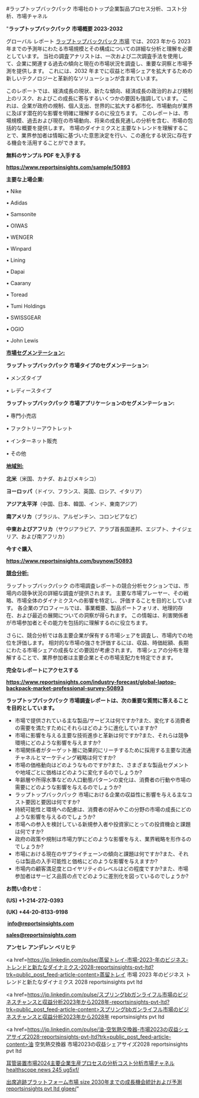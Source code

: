 #ラップトップバックパック 市場社のトップ企業製品プロセス分析、コスト分析、市場チャネル

"<strong>ラップトップバックパック 市場概要 2023-2032</strong>

グローバル レポート <a href=https://www.reportsinsights.com/sample/50893>ラップトップバックパック 市場</a> では、2023 年から 2023 年までの予測年にわたる市場規模とその構成についての詳細な分析と理解を必要としています。 当社の調査アナリストは、一次および二次調査手法を使用して、企業に関連する過去の傾向と現在の市場状況を調査し、重要な洞察と市場予測を提供します。 これには、2032 年までに収益と市場シェアを拡大​​するための新しいテクノロジーと革新的なソリューションが含まれています。

このレポートでは、経済成長の現状、新たな傾向、経済成長の政治的および規制上のリスク、およびこの成長に寄与するいくつかの要因も強調しています。 これは、企業が政府の規制、個人支出、世界的に拡大する都市化、市場動向が業界に及ぼす潜在的な影響を明確に理解するのに役立ちます。 このレポートは、市場規模、過去および現在の市場動向、将来の成長見通しの分析を含む、市場の包括的な概要を提供します。 市場のダイナミクスと主要なトレンドを理解することで、業界参加者は情報に基づいた意思決定を行い、この進化する状況に存在する機会を活用することができます。

<strong><b>無料のサンプル PDF を入手する</b></strong>

<a href=https://www.reportsinsights.com/sample/50893><strong><u>https://www.reportsinsights.com/sample/50893</u></strong></a>

<strong>主要な上場企業:</strong>

• Nike

• Adidas

• Samsonite

• OIWAS

• WENGER

• Winpard

• Lining

• Dapai

• Caarany

• Toread

• Tumi Holdings

• SWISSGEAR

• OGIO

• John Lewis

<strong><u>市場セグメンテーション</u></strong><strong><u>:</u></strong>

<strong>ラップトップバックパック 市場タイプのセグメンテーション:</strong>

• メンズタイプ

• レディースタイプ

<strong>ラップトップバックパック 市場アプリケーションのセグメンテーション:</strong>

• 専門小売店

• ファクトリーアウトレット

• インターネット販売

• その他

<strong><u>地域別</u></strong><strong><u>:</u></strong>

<strong>北米</strong>（米国、カナダ、およびメキシコ）

<strong>ヨーロッパ</strong>（ドイツ、フランス、英国、ロシア、イタリア）

<strong>アジア太平洋</strong>（中国、日本、韓国、インド、東南アジア）

<strong>南アメリカ</strong>（ブラジル、アルゼンチン、コロンビアなど）

<strong>中東およびアフリカ</strong>（サウジアラビア、アラブ首長国連邦、エジプト、ナイジェリア、および南アフリカ）

<strong>今すぐ購入</strong>

<a href=https://www.reportsinsights.com/buynow/50893><strong><u>https://www.reportsinsights.com/buynow/50893</u></strong></a>

<strong><u>競合分析:</u></strong>

ラップトップバックパック の市場調査レポートの競合分析セクションでは、市場内の競争状況の詳細な調査が提供されます。 主要な市場プレーヤー、その戦略、市場全体のダイナミクスへの影響を特定し、評価することを目的としています。 各企業のプロフィールでは、事業概要、製品ポートフォリオ、地理的存在、および最近の展開についての洞察が得られます。 この情報は、利害関係者が市場参加者とその能力を包括的に理解するのに役立ちます。

さらに、競合分析では各主要企業が保有する市場シェアを調査し、市場内での地位を評価します。 相対的な市場の強さを評価するには、収益、時価総額、長期にわたる市場シェアの成長などの要因が考慮されます。 市場シェアの分布を理解することで、業界参加者は主要企業とその市場支配力を特定できます。

<strong>完全なレポートにアクセスする</strong>

<a href=https://www.reportsinsights.com/industry-forecast/global-laptop-backpack-market-professional-survey-50893><strong><u><b>https://www.reportsinsights.com/industry-forecast/global-laptop-backpack-market-professional-survey-50893</b></u></strong></a>

<strong><b>ラップトップバックパック 市場調査レポートは、次の重要な質問に答えることを目的としています。</b></strong>
<ul>
  <li>市場で提供されている主な製品/サービスは何ですか?また、変化する消費者の需要を満たすためにそれらはどのように進化していますか?</li>
  <li>市場に影響を与える主要な技術進歩と革新は何ですか?また、それらは競争環境にどのような影響を与えますか?</li>
  <li>市場関係者がターゲット層に効果的にリーチするために採用する主要な流通チャネルとマーケティング戦略は何ですか?</li>
  <li>市場の価格動向はどのようなものですか?また、さまざまな製品セグメントや地域ごとに価格はどのように変化するのでしょうか?</li>
  <li>年齢層や所得水準などの人口動態パターンの変化は、消費者の行動や市場の需要にどのような影響を与えるのでしょうか?</li>
  <li>ラップトップバックパック 市場における企業の収益性に影響を与える主なコスト要因と要因は何ですか?</li>
  <li>持続可能性と環境への配慮は、消費者の好みやこの分野の市場の成長にどのような影響を与えるのでしょうか?</li>
  <li>市場への参入を検討している新規参入者や投資家にとっての投資機会と課題は何ですか?</li>
  <li>政府の政策や規制は市場力学にどのような影響を与え、業界戦略を形作るのでしょうか?</li>
  <li>市場における現在のサプライチェーンの傾向と課題は何ですか?また、それらは製品の入手可能性と価格にどのような影響を与えますか?</li>
  <li>市場内の顧客満足度とロイヤリティのレベルはどの程度ですか?また、市場参加者はサービス品質の点でどのように差別化を図っているのでしょうか?</li>
</ul>
<strong>お問い合わせ：</strong>

<strong>(US) +1-214-272-0393</strong>

<strong>(UK) +44-20-8133-9198</strong>

<strong> </strong><a href=info@reportsinsights.com><strong><u>info@reportsinsights.com</u></strong></a>

<a href=sales@reportsinsights.com><strong><u>sales@reportsinsights.com</u></strong></a>

<strong>アンセレ アンデレン ベリヒテ</strong>

<a href=https://jp.linkedin.com/pulse/蒸留トレイ-市場-2023-年のビジネス-トレンドと新たなダイナミクス-2028-reportsinsights-pvt-ltd?trk=public_post_feed-article-content>蒸留トレイ 市場 2023 年のビジネス トレンドと新たなダイナミクス 2028 reportsinsights pvt ltd</a>

<a href=https://jp.linkedin.com/pulse/スプリングbbガンライフル市場のビジネスチャンスと収益分析2023年から2028年-reportsinsights-pvt-ltd?trk=public_post_feed-article-content>スプリングbbガンライフル市場のビジネスチャンスと収益分析2023年から2028年 reportsinsights pvt ltd</a>

<a href=https://jp.linkedin.com/pulse/油-空気熱交換器-市場2023の収益シェアサイズ2028-reportsinsights-pvt-ltd?trk=public_post_feed-article-content>油 空気熱交換器 市場2023の収益シェアサイズ2028 reportsinsights pvt ltd</a>

<a href=https://www.linkedin.com/pulse/耳管装置市場2024主要企業生産プロセスの分析コスト分析市場チャネル-healthscope-news-245-ug5xf/>耳管装置市場2024主要企業生産プロセスの分析コスト分析市場チャネル healthscope news 245 ug5xf/</a>

<a href=https://www.linkedin.com/pulse/出席追跡プラットフォーム市場-size-2030年までの成長機会統計および予測-reportsinsights-pvt-ltd-glqee/>出席追跡プラットフォーム市場 size 2030年までの成長機会統計および予測 reportsinsights pvt ltd glqee/</a>"
